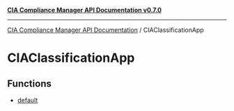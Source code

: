 [**CIA Compliance Manager API Documentation v0.7.0**](../README.md)

***

[CIA Compliance Manager API Documentation](../modules.md) / CIAClassificationApp

# CIAClassificationApp

## Functions

- [default](functions/default.md)
